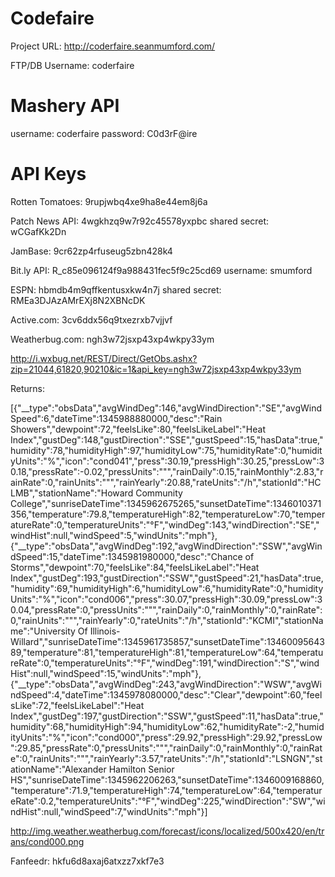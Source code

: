 Codefaire
=========
Project URL:
http://coderfaire.seanmumford.com/

FTP/DB Username:
coderfaire

Mashery API
==============
username: coderfaire
password: C0d3rF@ire

API Keys
============
Rotten Tomatoes: 9rupjwbq4xe9ha8e44em8j6a

Patch News API: 4wgkhzq9w7r92c45578yxpbc  shared secret: wCGafKk2Dn

JamBase: 9cr62zp4rfuseug5zbn428k4

Bit.ly API: R_c85e096124f9a988431fec5f9c25cd69 username: smumford

ESPN: hbmdb4m9qffkentusxkw4n7j shared secret: RMEa3DJAzAMrEXj8N2XBNcDK

Active.com: 3cv6ddx56q9txezrxb7vjjvf

Weatherbug.com: ngh3w72jsxp43xp4wkpy33ym

http://i.wxbug.net/REST/Direct/GetObs.ashx?zip=21044,61820,90210&ic=1&api_key=ngh3w72jsxp43xp4wkpy33ym

Returns:

[{"__type":"obsData","avgWindDeg":146,"avgWindDirection":"SE","avgWindSpeed":6,"dateTime":1345988880000,"desc":"Rain Showers","dewpoint":72,"feelsLike":80,"feelsLikeLabel":"Heat Index","gustDeg":148,"gustDirection":"SSE","gustSpeed":15,"hasData":true,"humidity":78,"humidityHigh":97,"humidityLow":75,"humidityRate":0,"humidityUnits":"%","icon":"cond041","press":30.19,"pressHigh":30.25,"pressLow":30.18,"pressRate":-0.02,"pressUnits":"\"","rainDaily":0.15,"rainMonthly":2.83,"rainRate":0,"rainUnits":"\"","rainYearly":20.88,"rateUnits":"\/h","stationId":"HCLMB","stationName":"Howard Community College","sunriseDateTime":1345962675265,"sunsetDateTime":1346010371356,"temperature":79.8,"temperatureHigh":82,"temperatureLow":70,"temperatureRate":0,"temperatureUnits":"°F","windDeg":143,"windDirection":"SE","windHist":null,"windSpeed":5,"windUnits":"mph"},{"__type":"obsData","avgWindDeg":192,"avgWindDirection":"SSW","avgWindSpeed":15,"dateTime":1345981980000,"desc":"Chance of Storms","dewpoint":70,"feelsLike":84,"feelsLikeLabel":"Heat Index","gustDeg":193,"gustDirection":"SSW","gustSpeed":21,"hasData":true,"humidity":69,"humidityHigh":6,"humidityLow":6,"humidityRate":0,"humidityUnits":"%","icon":"cond006","press":30.07,"pressHigh":30.09,"pressLow":30.04,"pressRate":0,"pressUnits":"\"","rainDaily":0,"rainMonthly":0,"rainRate":0,"rainUnits":"\"","rainYearly":0,"rateUnits":"\/h","stationId":"KCMI","stationName":"University Of Illinois-Willard","sunriseDateTime":1345961735857,"sunsetDateTime":1346009564389,"temperature":81,"temperatureHigh":81,"temperatureLow":64,"temperatureRate":0,"temperatureUnits":"°F","windDeg":191,"windDirection":"S","windHist":null,"windSpeed":15,"windUnits":"mph"},{"__type":"obsData","avgWindDeg":243,"avgWindDirection":"WSW","avgWindSpeed":4,"dateTime":1345978080000,"desc":"Clear","dewpoint":60,"feelsLike":72,"feelsLikeLabel":"Heat Index","gustDeg":197,"gustDirection":"SSW","gustSpeed":11,"hasData":true,"humidity":68,"humidityHigh":94,"humidityLow":62,"humidityRate":-2,"humidityUnits":"%","icon":"cond000","press":29.92,"pressHigh":29.92,"pressLow":29.85,"pressRate":0,"pressUnits":"\"","rainDaily":0,"rainMonthly":0,"rainRate":0,"rainUnits":"\"","rainYearly":3.57,"rateUnits":"\/h","stationId":"LSNGN","stationName":"Alexander Hamilton Senior HS","sunriseDateTime":1345962206263,"sunsetDateTime":1346009168860,"temperature":71.9,"temperatureHigh":74,"temperatureLow":64,"temperatureRate":0.2,"temperatureUnits":"°F","windDeg":225,"windDirection":"SW","windHist":null,"windSpeed":7,"windUnits":"mph"}]

http://img.weather.weatherbug.com/forecast/icons/localized/500x420/en/trans/cond000.png

Fanfeedr: hkfu6d8axaj6atxzz7xkf7e3